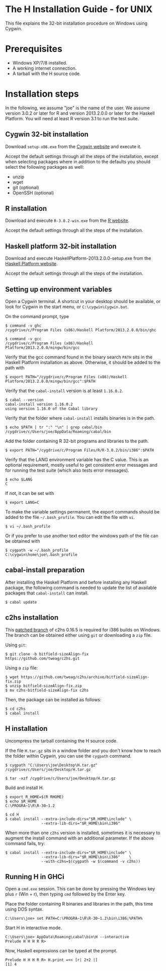 The H Installation Guide - for UNIX
===================================

This file explains the 32-bit installation procedure on Windows using Cygwin.

Prerequisites
=============

* Windows XP/7/8 installed.
* A working internet connection.
* A tarball with the H source code.

Installation steps
==================

In the following, we assume "joe" is the name of the user. We assume
version 3.0.2 or later for R and version 2013.2.0.0 or later for the
Haskell Platform. You will need at least R version 3.1 to run the
test suite.

Cygwin 32-bit installation
--------------------------

Download `setup-x86.exe` from the [Cygwin
website](http://cygwin.com/install.html) and execute it.

Accept the default settings through all the steps of the installation,
except when selecting packages where in addition to the defaults you
should select the following packages as well:

* unzip
* wget
* git (optional)
* OpenSSH (optional)

R installation
--------------

Download and execute `R-3.0.2-win.exe` from the 
[R website](http://cran.r-project.org/bin/windows/base/).

Accept the default settings through all the steps of the installation.

Haskell platform 32-bit installation
------------------------------------

Download and execute HaskellPlatform-2013.2.0.0-setup.exe from the
[Haskell Platform website](http://www.haskell.org/platform/windows.html).

Accept the default settings through all the steps of the installation.

Setting up environment variables
--------------------------------

Open a Cygwin terminal. A shortcut in your desktop should be
available, or look for Cygwin in the start menu, or
`C:\cygwin\Cygwin.bat`.

On the command prompt, type

    $ command -v ghc
    /cygdrive/c/Program Files (x86)/Haskell Platform/2013.2.0.0/bin/ghc

    $ command -v gcc
    /cygdrive/c/Program Files (x86)/Haskell Platform/2013.2.0.0/mingw/bin/gcc

Verify that the gcc command found in the binary search `PATH` sits in
the Haskell Platform installation as above. Otherwise, it should be
added to the path with

    $ export PATH="/cygdrive/c/Program Files (x86)/Haskell Platform/2013.2.0.0/mingw/bin/gcc":$PATH

Verify that the `cabal-install` version is at least `1.16.0.2`.

    $ cabal --version
    cabal-install version 1.16.0.2
    using version 1.16.0 of the Cabal library

Verify that the folder where `cabal-install` installs binaries is in
the path.

    $ echo $PATH | tr ":" "\n" | grep cabal/bin
    /cygdrive/c/Users/joe/AppData/Roaming/cabal/bin

Add the folder containing R 32-bit programs and libraries to the path.

    $ export PATH="/cygdrive/c/Program Files/R/R-3.0.2/bin/i386":$PATH

Verify that the LANG environment variable has the C value. This is an
optional requirement, mostly useful to get consistent error messages
and for running the test suite (which also tests error messages).

    $ echo $LANG
    C

If not, it can be set with

    $ export LANG=C
    
To make the variable settings permanent, the export commands should be
added to the file `~/.bash_profile`. You can edit the file with `vi`.

    $ vi ~/.bash_profile

Or if you prefer to use another text editor the windows path of
the file can be obtained with

    $ cygpath -w ~/.bash_profile
    C:\cygwin\home\joe\.bash_profile


cabal-install preparation
-------------------------

After installing the Haskell Platform and before installing any
Haskell package, the following command is needed to update the list of
available packages that `cabal-install` can install.

    $ cabal update

c2hs installation
-----------------

This [patched branch](https://github.com/tweag/c2hs/tree/bitfield-sizeAlign-fix)
of c2hs 0.16.5 is required for i386 builds on Windows. The branch can
be obtained either using `git` or downloading a `zip` file.

Using `git`:

    $ git clone -b bitfield-sizeAlign-fix https://github.com/tweag/c2hs.git

Using a `zip` file:

    $ wget https://github.com/tweag/c2hs/archive/bitfield-sizeAlign-fix.zip
    $ unzip bitfield-sizeAlign-fix.zip
    $ mv c2hs-bitfield-sizeAlign-fix c2hs

Then, the package can be installed as follows:

    $ cd c2hs
    $ cabal install

H installation
--------------

Uncompress the tarball containing the H source code.

If the file `H.tar.gz` sits in a window folder and you don't know how
to reach the folder within Cygwin, you can use the `cygpath` command.

    $ cygpath "C:\Users\joe\Desktop\H.tar.gz"
    /cygdrive/c/Users/joe/Desktop/H.tar.gz

    $ tar -xzf /cygdrive/c/Users/joe/Desktop/H.tar.gz

Build and install H.

    $ export R_HOME=$(R RHOME)
    $ echo $R_HOME
    C:\PROGRA~1\R\R-30~1.2

    $ cd H
    $ cabal install --extra-include-dirs="$R_HOME\include" \
                    --extra-lib-dirs="$R_HOME\bin\i386"

When more than one `c2hs` version is installed, sometimes it is
necessary to augment the install command with an additional parameter.
If the above command fails, try:

    $ cabal install --extra-include-dirs="$R_HOME\include" \
                    --extra-lib-dirs="$R_HOME\bin\i386"    \
                    --with-c2hs=$(cygpath -w $(command -v c2hs))

Running H in GHCi
-----------------

Open a `cmd.exe` session. This can be done by pressing the Windows key
plus `r` (Win + r), then typing `cmd` followed by the Enter key.

Place the folder containing R binaries and libraries in the path, this
time using DOS syntax.

    C:\Users\joe> set PATH=C:\PROGRA~1\R\R-30~1.2\bin\i386;%PATH%

Start H in interactive mode.

    C:\Users\joe> AppData\Roaming\cabal\bin\H --interactive
    Prelude H H H R R>

Now, Haskell expressions can be typed at the prompt.

    Prelude H H H R R> H.print =<< [r| 2+2 |]
    [1] 4
